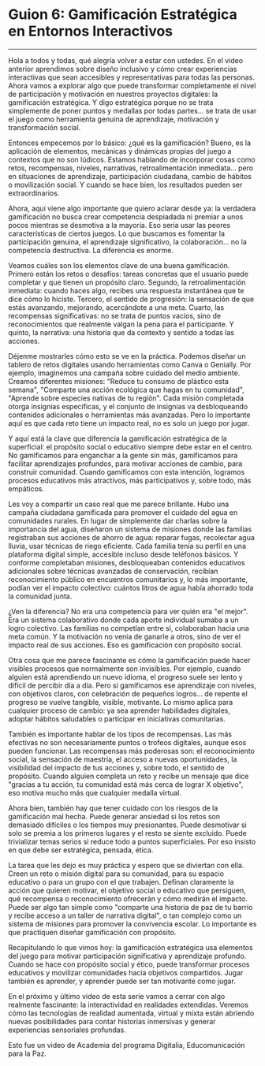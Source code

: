 # Guion 6: Gamificación Estratégica en Entornos Interactivos

---

Hola a todos y todas, qué alegría volver a estar con ustedes. En el video anterior aprendimos sobre diseño inclusivo y cómo crear experiencias interactivas que sean accesibles y representativas para todas las personas. Ahora vamos a explorar algo que puede transformar completamente el nivel de participación y motivación en nuestros proyectos digitales: la gamificación estratégica. Y digo estratégica porque no se trata simplemente de poner puntos y medallas por todas partes... se trata de usar el juego como herramienta genuina de aprendizaje, motivación y transformación social.

Entonces empecemos por lo básico: ¿qué es la gamificación? Bueno, es la aplicación de elementos, mecánicas y dinámicas propias del juego a contextos que no son lúdicos. Estamos hablando de incorporar cosas como retos, recompensas, niveles, narrativas, retroalimentación inmediata... pero en situaciones de aprendizaje, participación ciudadana, cambio de hábitos o movilización social. Y cuando se hace bien, los resultados pueden ser extraordinarios.

Ahora, aquí viene algo importante que quiero aclarar desde ya: la verdadera gamificación no busca crear competencia despiadada ni premiar a unos pocos mientras se desmotiva a la mayoría. Eso sería usar las peores características de ciertos juegos. Lo que buscamos es fomentar la participación genuina, el aprendizaje significativo, la colaboración... no la competencia destructiva. La diferencia es enorme.

Veamos cuáles son los elementos clave de una buena gamificación. Primero están los retos o desafíos: tareas concretas que el usuario puede completar y que tienen un propósito claro. Segundo, la retroalimentación inmediata: cuando haces algo, recibes una respuesta instantánea que te dice cómo lo hiciste. Tercero, el sentido de progresión: la sensación de que estás avanzando, mejorando, acercándote a una meta. Cuarto, las recompensas significativas: no se trata de puntos vacíos, sino de reconocimientos que realmente valgan la pena para el participante. Y quinto, la narrativa: una historia que da contexto y sentido a todas las acciones.

Déjenme mostrarles cómo esto se ve en la práctica. Podemos diseñar un tablero de retos digitales usando herramientas como Canva o Genially. Por ejemplo, imaginemos una campaña sobre cuidado del medio ambiente. Creamos diferentes misiones: "Reduce tu consumo de plástico esta semana", "Comparte una acción ecológica que hagas en tu comunidad", "Aprende sobre especies nativas de tu región". Cada misión completada otorga insignias específicas, y el conjunto de insignias va desbloqueando contenidos adicionales o herramientas más avanzadas. Pero lo importante aquí es que cada reto tiene un impacto real, no es solo un juego por jugar.

Y aquí está la clave que diferencia la gamificación estratégica de la superficial: el propósito social o educativo siempre debe estar en el centro. No gamificamos para enganchar a la gente sin más, gamificamos para facilitar aprendizajes profundos, para motivar acciones de cambio, para construir comunidad. Cuando gamificamos con esta intención, logramos procesos educativos más atractivos, más participativos y, sobre todo, más empáticos.

Les voy a compartir un caso real que me parece brillante. Hubo una campaña ciudadana gamificada para promover el cuidado del agua en comunidades rurales. En lugar de simplemente dar charlas sobre la importancia del agua, diseñaron un sistema de misiones donde las familias registraban sus acciones de ahorro de agua: reparar fugas, recolectar agua lluvia, usar técnicas de riego eficiente. Cada familia tenía su perfil en una plataforma digital simple, accesible incluso desde teléfonos básicos. Y conforme completaban misiones, desbloqueaban contenidos educativos adicionales sobre técnicas avanzadas de conservación, recibían reconocimiento público en encuentros comunitarios y, lo más importante, podían ver el impacto colectivo: cuántos litros de agua había ahorrado toda la comunidad junta.

¿Ven la diferencia? No era una competencia para ver quién era "el mejor". Era un sistema colaborativo donde cada aporte individual sumaba a un logro colectivo. Las familias no competían entre sí, colaboraban hacia una meta común. Y la motivación no venía de ganarle a otros, sino de ver el impacto real de sus acciones. Eso es gamificación con propósito social.

Otra cosa que me parece fascinante es cómo la gamificación puede hacer visibles procesos que normalmente son invisibles. Por ejemplo, cuando alguien está aprendiendo un nuevo idioma, el progreso suele ser lento y difícil de percibir día a día. Pero si gamificamos ese aprendizaje con niveles, con objetivos claros, con celebración de pequeños logros... de repente el progreso se vuelve tangible, visible, motivante. Lo mismo aplica para cualquier proceso de cambio: ya sea aprender habilidades digitales, adoptar hábitos saludables o participar en iniciativas comunitarias.

También es importante hablar de los tipos de recompensas. Las más efectivas no son necesariamente puntos o trofeos digitales, aunque esos pueden funcionar. Las recompensas más poderosas son: el reconocimiento social, la sensación de maestría, el acceso a nuevas oportunidades, la visibilidad del impacto de tus acciones y, sobre todo, el sentido de propósito. Cuando alguien completa un reto y recibe un mensaje que dice "gracias a tu acción, tu comunidad está más cerca de lograr X objetivo", eso motiva mucho más que cualquier medalla virtual.

Ahora bien, también hay que tener cuidado con los riesgos de la gamificación mal hecha. Puede generar ansiedad si los retos son demasiado difíciles o los tiempos muy presionantes. Puede desmotivar si solo se premia a los primeros lugares y el resto se siente excluido. Puede trivializar temas serios si reduce todo a puntos superficiales. Por eso insisto en que debe ser estratégica, pensada, ética.

La tarea que les dejo es muy práctica y espero que se diviertan con ella. Creen un reto o misión digital para su comunidad, para su espacio educativo o para un grupo con el que trabajen. Definan claramente la acción que quieren motivar, el objetivo social o educativo que persiguen, qué recompensa o reconocimiento ofrecerán y cómo medirán el impacto. Puede ser algo tan simple como "comparte una historia de paz de tu barrio y recibe acceso a un taller de narrativa digital", o tan complejo como un sistema de misiones para promover la convivencia escolar. Lo importante es que practiquen diseñar gamificación con propósito.

Recapitulando lo que vimos hoy: la gamificación estratégica usa elementos del juego para motivar participación significativa y aprendizaje profundo. Cuando se hace con propósito social y ético, puede transformar procesos educativos y movilizar comunidades hacia objetivos compartidos. Jugar también es aprender, y aprender puede ser tan motivante como jugar.

En el próximo y último video de esta serie vamos a cerrar con algo realmente fascinante: la interactividad en realidades extendidas. Veremos cómo las tecnologías de realidad aumentada, virtual y mixta están abriendo nuevas posibilidades para contar historias inmersivas y generar experiencias sensoriales profundas.

Esto fue un video de Academia del programa Digitalia, Educomunicación para la Paz.
